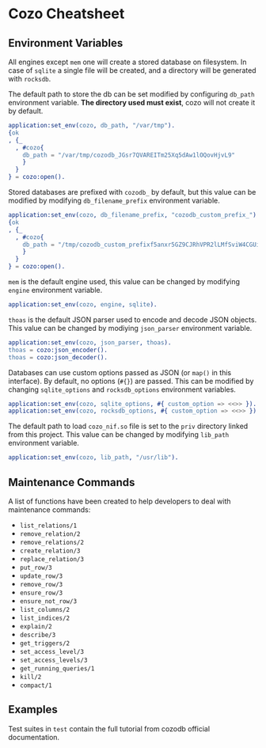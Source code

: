 # Cozo Cheatsheet

## Environment Variables

All engines except `mem` one will create a stored database on
filesystem. In case of `sqlite` a single file will be created, and a
directory will be generated with `rocksdb`.

The default path to store the db can be set modified by configuring
`db_path` environment variable. **The directory used must exist**,
cozo will not create it by default.

```erlang
application:set_env(cozo, db_path, "/var/tmp").
{ok
, {_
  , #cozo{
	db_path = "/var/tmp/cozodb_JGsr7QVAREITm25Xq5dAw1lOQovHjvL9"
	}
  }
} = cozo:open().
```

Stored databases are prefixed with `cozodb_` by default, but this
value can be modified by modifying `db_filename_prefix` environment
variable.

```erlang
application:set_env(cozo, db_filename_prefix, "cozodb_custom_prefix_").
{ok
, {_
  , #cozo{
	db_path = "/tmp/cozodb_custom_prefixf5anxr5GZ9CJRhVPR2lLMfSviW4CGUip"
	}
  }
} = cozo:open().
```

`mem` is the default engine used, this value can be changed by
modifying `engine` environment variable.

```erlang
application:set_env(cozo, engine, sqlite).
```

`thoas` is the default JSON parser used to encode and decode JSON
objects. This value can be changed by modiying `json_parser`
environment variable.

```erlang
application:set_env(cozo, json_parser, thoas).
thoas = cozo:json_encoder().
thoas = cozo:json_decoder().
```

Databases can use custom options passed as JSON (or `map()` in this
interface). By default, no options (`#{}`) are passed. This can be
modified by changing `sqlite_options` and `rocksdb_options`
environment variables.

```erlang
application:set_env(cozo, sqlite_options, #{ custom_option => <<>> }).
application:set_env(cozo, rocksdb_options, #{ custom_option => <<>> }).
```

The default path to load `cozo_nif.so` file is set to the `priv`
directory linked from this project. This value can be changed by
modifying `lib_path` environment variable.

```erlang
application:set_env(cozo, lib_path, "/usr/lib").
```

## Maintenance Commands

A list of functions have been created to help developers to deal with
maintenance commands:

  - `list_relations/1`
  - `remove_relation/2`
  - `remove_relations/2`
  - `create_relation/3`
  - `replace_relation/3`
  - `put_row/3`
  - `update_row/3`
  - `remove_row/3`
  - `ensure_row/3`
  - `ensure_not_row/3`
  - `list_columns/2`
  - `list_indices/2`
  - `explain/2`
  - `describe/3`
  - `get_triggers/2`
  - `set_access_level/3`
  - `set_access_levels/3`
  - `get_running_queries/1`
  - `kill/2`
  - `compact/1`

## Examples

Test suites in `test` contain the full tutorial from cozodb official
documentation.

